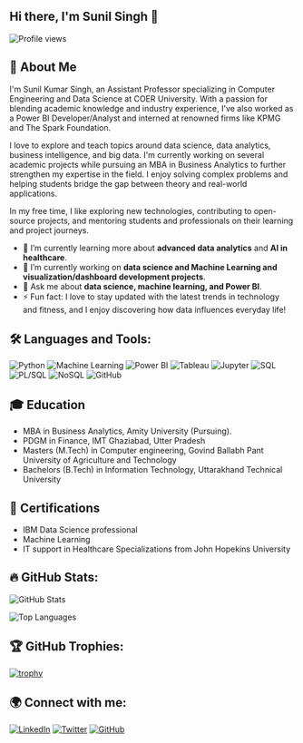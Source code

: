 ## Hi there, I'm Sunil Singh 👋

![Profile views](https://komarev.com/ghpvc/?username=sunilsinghuk&color=green)


## 🚀 About Me

I'm Sunil Kumar Singh, an Assistant Professor specializing in Computer Engineering and Data Science at COER University. With a passion for blending academic knowledge and industry experience, I've also worked as a Power BI Developer/Analyst and interned at renowned firms like KPMG and The Spark Foundation.

I love to explore and teach topics around data science, data analytics, business intelligence, and big data. I'm currently working on several academic projects while pursuing an MBA in Business Analytics to further strengthen my expertise in the field. I enjoy solving complex problems and helping students bridge the gap between theory and real-world applications.

In my free time, I like exploring new technologies, contributing to open-source projects, and mentoring students and professionals on their learning and project journeys.

- 🌱 I’m currently learning more about **advanced data analytics** and **AI in healthcare**.
- 🔭 I’m currently working on **data science and Machine Learning and visualization/dashboard development projects**.
- 💬 Ask me about **data science, machine learning, and Power BI**.
- ⚡ Fun fact: I love to stay updated with the latest trends in technology and fitness, and I enjoy discovering how data influences everyday life!


## 🛠️ Languages and Tools:

![Python](https://img.shields.io/badge/-Python-3776AB?style=for-the-badge&logo=python&logoColor=white)
![Machine Learning](https://img.shields.io/badge/-Machine%20Learning-10218B?style=for-the-badge&logo=tensorflow&logoColor=white)
![Power BI](https://img.shields.io/badge/-Power%20BI-F2C811?style=for-the-badge&logo=power-bi&logoColor=black)
![Tableau](https://img.shields.io/badge/-Tableau-FF4F00?style=for-the-badge&logo=tableau&logoColor=white)
![Jupyter](https://img.shields.io/badge/-Jupyter-F37626?style=for-the-badge&logo=jupyter&logoColor=white)
![SQL](https://img.shields.io/badge/-SQL-1572B6?style=for-the-badge&logo=mysql&logoColor=white)
![PL/SQL](https://img.shields.io/badge/-PLSQL-EF233C?style=for-the-badge&logo=oracle&logoColor=white)
![NoSQL](https://img.shields.io/badge/-NoSQL-FF6F61?style=for-the-badge&logo=mongodb&logoColor=white)
![GitHub](https://img.shields.io/badge/-GitHub-6e5494?style=for-the-badge&logo=github&logoColor=white)


## 🎓 Education
- MBA in Business Analytics, Amity University (Pursuing).
- PDGM in Finance, IMT Ghaziabad, Utter Pradesh
- Masters (M.Tech) in Computer engineering, Govind Ballabh Pant University of Agriculture and Technology
- Bachelors (B.Tech) in Information Technology, Uttarakhand Technical University


## 📜 Certifications
- IBM Data Science professional
- Machine Learning
- IT support in Healthcare Specializations from John Hopekins University


## 🔥 GitHub Stats:

![GitHub Stats](https://github-readme-stats.vercel.app/api?username=sunilsinghuk&show_icons=true&theme=radical)

![Top Languages](https://github-readme-stats.vercel.app/api/top-langs/?username=sunilsinghuk&layout=compact&theme=radical)


## 🏆 GitHub Trophies:

[![trophy](https://github-profile-trophy.vercel.app/?username=sunilsinghuk&theme=onedark)](https://github.com/sunilsinghuk/github-profile-trophy)


## 🌍 Connect with me:

[![LinkedIn](https://img.shields.io/badge/LinkedIn-0A66C2?style=for-the-badge&logo=linkedin&logoColor=white)](https://linkedin.com/in/sunilsingh-in)
[![Twitter](https://img.shields.io/badge/Twitter-1DA1F2?style=for-the-badge&logo=twitter&logoColor=white)](https://twitter.com/your-twitter-username)
[![GitHub](https://img.shields.io/badge/GitHub-181717?style=for-the-badge&logo=github&logoColor=white)](https://github.com/sunilsinghuk)
